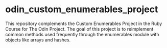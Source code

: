 # odin_custom_enumerables_project
This repository complements the Custom Enumerables Project in the Ruby Course for The Odin Project. The goal of this project is to reimplement common methods used frequently through the enumerables module with objects like arrays and hashes. 

